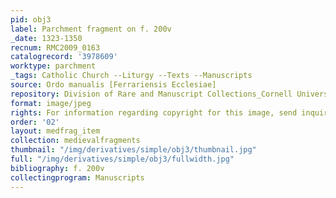 ```yaml
---
pid: obj3
label: Parchment fragment on f. 200v
_date: 1323-1350
recnum: RMC2009_0163
catalogrecord: '3978609'
worktype: parchment
_tags: Catholic Church --Liturgy --Texts --Manuscripts
source: Ordo manualis [Ferrariensis Ecclesiae]
repository: Division of Rare and Manuscript Collections_Cornell University Library
format: image/jpeg
rights: For information regarding copyright for this image, send inquiries to rarerepro@cornell.edu
order: '02'
layout: medfrag_item
collection: medievalfragments
thumbnail: "/img/derivatives/simple/obj3/thumbnail.jpg"
full: "/img/derivatives/simple/obj3/fullwidth.jpg"
bibliography: f. 200v
collectingprogram: Manuscripts
---
```

